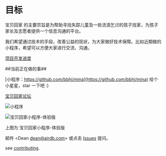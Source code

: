 目标
===========

宝贝回家 的主要宗旨是为帮助寻找失踪儿童及一些流浪乞讨的孩子找家，为孩子家长及志愿者提供一个信息沟通的平台。

我们希望通过技术的手段，改善公益的现状，为大家做好技术保障。比如近期做的小程序，希望可以方便大家进行交流、沟通。

[项目开发进度](https://github.com/bbhj/intro/projects/1)

##当前正在做的事##

[小程序：https://github.com/bbhj/mina](https://github.com/bbhj/mina)   给个小星星，star 一下吧 :)

[宝贝回家论坛](https://bbs.baobeihuijia.com)

![小程序](/images/mina/8.jpg)

![宝贝回家小程序-体验版](/images/mina/trial.jpg)

上图为 宝贝回家小程序-体验版

邮件 &lt;Dean dean@airdb.com&gt;  或点击 [Issues](https://github.com/bbhj/intro/issues) 提问。

see [contributing](03_how_to_github_pull_request.md).
